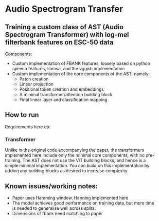 # Audio Spectrogram Transfer

## Training a custom class of AST (Audio Spectrogram Transformer) with log-mel filterbank features on ESC-50 data

Components:

* Custom implementation of FBANK features, loosely based on python speech features, librosa, and the vggish implementation
* Custom implementation of the core components of the AST, namely:
	* Patch creation
	* Linear projection
	* Positional token creation and embeddings
	* A minimal transformer/attention building block
	* Final linear layer and classification mapping



## How to run

Requirements here etc




### Transformer

Unlike in the original code accompanying the paper, the transformers implemented here include only the minimal core components, with no pre-training. The AST does not use the ViT building blocks, and hence is a simple minimal implementation. You can build on this implementation by adding any building blocks as desired to increase complexity.



## Known issues/working notes:
* Paper uses Hamming window, Hanning implemented here
* The model achieves good performance on training data, but more time is needed to generalise well across splits.
* Dimensions of fbank need matching to paper